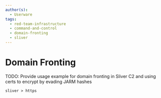 ```yaml
---
author(s):
  - Userware
tags:
  - red-team-infrastructure
  - command-and-control
  - domain-fronting
  - sliver
---
```

# Domain Fronting

TODO: Provide usage example for domain fronting in Sliver C2 and using certs to encrypt by evading JARM hashes

```
sliver > https
```